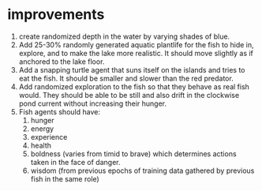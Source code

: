 # improvements
1. create randomized depth in the water by varying shades of blue.
2. Add 25-30% randomly generated aquatic plantlife for the fish to hide in, explore, and to make the lake more realistic. It should move slightly as if anchored to the lake floor.
3. Add a snapping turtle agent that suns itself on the islands and tries to eat the fish. It should be smaller and slower than the red predator.
4. Add randomized exploration to the fish so that they behave as real fish would. They should be able to be still and also drift in the clockwise pond current without increasing their hunger.
5. Fish agents should have:
   1. hunger
   2. energy
   3. experience
   4. health
   5. boldness (varies from timid to brave) which determines actions taken in the face of danger.
   6. wisdom (from previous epochs of training data gathered by previous fish in the same role)
